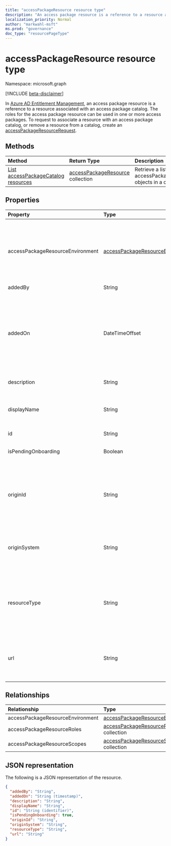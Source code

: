 ```yaml
---
title: "accessPackageResource resource type"
description: "An access package resource is a reference to a resource associated with a catalog the roles for which can be used in one or more access packages."
localization_priority: Normal
author: "markwahl-msft"
ms.prod: "governance"
doc_type: "resourcePageType"
---
```


# accessPackageResource resource type

Namespace: microsoft.graph

[!INCLUDE [beta-disclaimer](../../includes/beta-disclaimer.md)]

In [Azure AD Entitlement Management](entitlementmanagement-root.md), an access package resource is a reference to a resource associated with an access package catalog. The roles for the access package resource can be used in one or more access packages.  To request to associate a resource with an access package catalog, or remove a resource from a catalog, create an [accessPackageResourceRequest](accesspackageresourcerequest.md).

## Methods

| Method       | Return Type | Description |
|:-------------|:------------|:------------|
| [List accessPackageCatalog resources](../api/accesspackagecatalog-list-accesspackageresources.md) | [accessPackageResource](accesspackageresource.md) collection | Retrieve a list of accessPackageResource objects in a catalog. |

## Properties

| Property     | Type        | Description |
|:-------------|:------------|:------------|
|accessPackageResourceEnvironment|[accessPackageResourceEnvironment](../resources/accesspackageresourceenvironment.md)|Contains the environment information for the resource. This can be set using either the `@odata.bind` annotation or the environment's *originId*.|
|addedBy|String|Read-only.|
|addedOn|DateTimeOffset|The Timestamp type represents date and time information using ISO 8601 format and is always in UTC time. For example, midnight UTC on Jan 1, 2014 would look like this: `'2014-01-01T00:00:00Z'`|
|description|String|A description for the resource.|
|displayName|String|The display name of the resource, such as the application name, group name or site name.|
|id|String| Read-only.|
|isPendingOnboarding|Boolean|True if the resource is not yet available for assignment.|
|originId|String|The unique identifier of the resource in the origin system. In the case of an Azure AD group, this is the identifier of the group. |
|originSystem|String|The type of the resource in the origin system, such as `SharePointOnline`, `AadApplication` or `AadGroup`.|
|resourceType|String|The type of the resource, such as `Application` if it is an Azure AD connected application, or `SharePoint Online Site` for a SharePoint Online site.|
|url|String|A unique resource locator for the resource, such as the URL for signing a user into an application.|

## Relationships

| Relationship | Type        | Description |
|:-------------|:------------|:------------|
|accessPackageResourceEnvironment|[accessPackageResourceEnvironment](accesspackageresourceenvironment.md)| Nullable.|
|accessPackageResourceRoles|[accessPackageResourceRole](accesspackageresourcerole.md) collection| Read-only. Nullable.|
|accessPackageResourceScopes|[accessPackageResourceScope](accesspackageresourcescope.md) collection| Read-only. Nullable.|

## JSON representation

The following is a JSON representation of the resource.

<!-- {
  "blockType": "resource",
  "optionalProperties": [

  ],
  "@odata.type": "microsoft.graph.accessPackageResource",
  "baseType": "",
  "keyProperty": "id"
}-->

```json
{
  "addedBy": "String",
  "addedOn": "String (timestamp)",
  "description": "String",
  "displayName": "String",
  "id": "String (identifier)",
  "isPendingOnboarding": true,
  "originId": "String",
  "originSystem": "String",
  "resourceType": "String",
  "url": "String"
}
```

<!-- uuid: 16cd6b66-4b1a-43a1-adaf-3a886856ed98
2019-02-04 14:57:30 UTC -->
<!-- {
  "type": "#page.annotation",
  "description": "accessPackageResource resource",
  "keywords": "",
  "section": "documentation",
  "tocPath": ""
}-->
